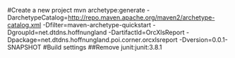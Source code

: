 #Create a new project
mvn archetype:generate -DarchetypeCatalog=http://repo.maven.apache.org/maven2/archetype-catalog.xml -Dfilter=maven-archetype-quickstart -DgroupId=net.dtdns.hoffnungland -DartifactId=OrcXlsReport -Dpackage=net.dtdns.hoffnungland.poi.corner.orcxlsreport -Dversion=0.0.1-SNAPSHOT
#Build settings
##Remove junit:junit:3.8.1